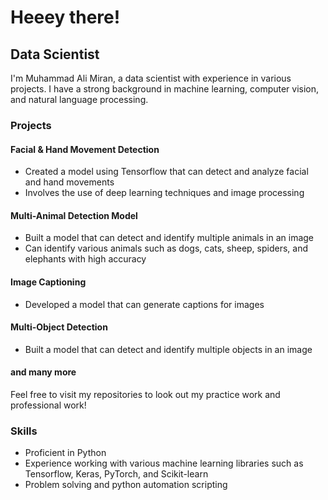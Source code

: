 # Heeey there!

## Data Scientist

I'm Muhammad Ali Miran, a data scientist with experience in various projects. I have a strong background in machine learning, computer vision, and natural language processing.

### Projects

#### Facial & Hand Movement Detection

* Created a model using Tensorflow that can detect and analyze facial and hand movements
* Involves the use of deep learning techniques and image processing

#### Multi-Animal Detection Model

* Built a model that can detect and identify multiple animals in an image
* Can identify various animals such as dogs, cats, sheep, spiders, and elephants with high accuracy

#### Image Captioning

* Developed a model that can generate captions for images

#### Multi-Object Detection

* Built a model that can detect and identify multiple objects in an image

#### and many more

Feel free to visit my repositories to look out my practice work and professional work!

### Skills

* Proficient in Python
* Experience working with various machine learning libraries such as Tensorflow, Keras, PyTorch, and Scikit-learn
* Problem solving and python automation scripting
